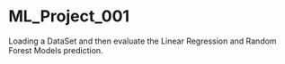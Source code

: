 # ML_Project_001
Loading a DataSet and then evaluate the Linear Regression and Random Forest Models prediction.
